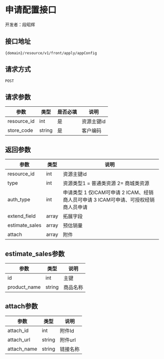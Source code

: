 # 申请配置接口

开发者：段昭辉

## 接口地址

`{domain}/resource/v1/front/apply/appConfig`

## 请求方式

`POST`

## 请求参数

|参数|类型|是否必填|说明|
| --- | --- | --- | --- |
|resource_id|int|是|资源主键id|
|store_code|string|是|客户编码|

## 返回参数

|参数|类型|说明|
| --- | --- | --- |
|resource_id|int|资源主键id|
|type|int|资源类型1 = 普通类资源 2= 商城类资源|
|auth_type|int|申请类型 1 仅ICAM可申请 2 ICAM、经销商人员可申请 3 ICAM可申请、可授权经销商人员申请|
|extend_field|array|拓展字段|
|estimate_sales|array|预估销量|
|attach|array|附件|

## estimate_sales参数

|参数|类型|说明| 
| --- | --- | --- | 
|id|int|主键|
|product_name|string|商品名称|

## attach参数

|参数|类型|说明| 
| --- | --- | --- | 
|attach_id|int|附件Id| 
|attach_url|string|附件url| 
|attach_name|string|链接名称|